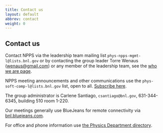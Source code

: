 ```yaml
---
title: Contact us
layout: default
abbrev: contact
weight: 0
---
```


## Contact us

Contact NPPS via the leadership team mailing list `phys-npps-mgmt-l@lists.bnl.gov` or by contacting the group leader Torre Wenaus (wenaus@gmail.com) or any member of the leadership team, see the [who we are page](/about/who.html).

NPPS meeting announcements and other communications use the `phys-soft-comp-l@lists.bnl.gov` list, open to all. [Subscribe here](https://lists.bnl.gov/mailman/listinfo/phys-soft-comp-l).

The group administrator is Carlene Santiago, `csantiago@bnl.gov`, 631-344-6345, building 510 room 1-220.

Our meetings generally use BlueJeans for remote connectivity via [bnl.bluejeans.com](https://bnl.bluejeans.com).

For office and phone information use [the Physics Department directory](https://www.phy.bnl.gov/DepartmentDirectory/searchDirectory.php).
